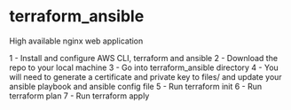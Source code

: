 # terraform_ansible
High available nginx web application



1 - Install and configure AWS CLI, terraform and ansible
2 - Download the repo to your local machine
3 - Go into terraform_ansible directory
4 - You will need to generate a certificate and private key to files/ and update your ansible playbook and ansible config file 
5 - Run terraform init
6 - Run terraform plan 
7 - Run terraform apply
